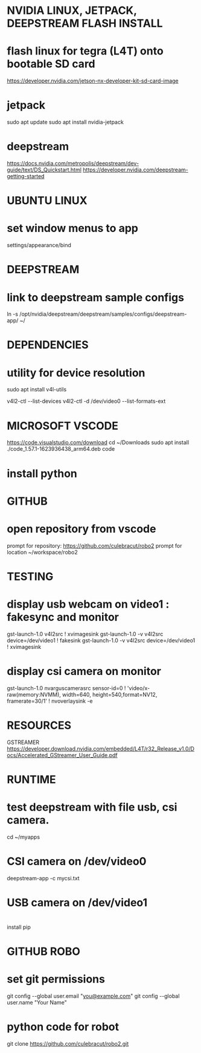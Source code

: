 
NVIDIA LINUX, JETPACK, DEEPSTREAM FLASH INSTALL
===============================================

# flash linux for tegra (L4T) onto bootable SD card
https://developer.nvidia.com/jetson-nx-developer-kit-sd-card-image

# jetpack
sudo apt update
sudo apt install nvidia-jetpack

# deepstream

https://docs.nvidia.com/metropolis/deepstream/dev-guide/text/DS_Quickstart.html
https://developer.nvidia.com/deepstream-getting-started

UBUNTU LINUX
============
# set window menus to app
settings/appearance/bind 

DEEPSTREAM
==========
# link  to deepstream sample configs
ln -s /opt/nvidia/deepstream/deepstream/samples/configs/deepstream-app/  ~/

DEPENDENCIES
============
# utility for device resolution
sudo apt install v4l-utils

v4l2-ctl --list-devices
v4l2-ctl -d /dev/video0 --list-formats-ext

MICROSOFT VSCODE
================
https://code.visualstudio.com/download
cd ~/Downloads
sudo apt install ./code_1.57.1-1623936438_arm64.deb
code

# install python

GITHUB
======
# open repository from vscode
prompt for repository: https://github.com/culebracut/robo2
prompt for location ~/workspace/robo2

TESTING
=======
# display usb webcam on video1 : fakesync and monitor
gst-launch-1.0 v4l2src ! xvimagesink
gst-launch-1.0 -v v4l2src device=/dev/video1 ! fakesink
gst-launch-1.0 -v v4l2src device=/dev/video1 ! xvimagesink
# display csi camera on monitor
gst-launch-1.0 nvarguscamerasrc sensor-id=0 ! 'video/x-raw(memory:NVMM), width=640, height=540,format=NV12, framerate=30/1' ! nvoverlaysink -e

RESOURCES
=========
GSTREAMER https://developer.download.nvidia.com/embedded/L4T/r32_Release_v1.0/Docs/Accelerated_GStreamer_User_Guide.pdf

RUNTIME
=======
# test deepstream with file usb, csi camera.  
cd ~/myapps
# CSI camera on /dev/video0
deepstream-app -c mycsi.txt
# USB camera on /dev/video1
#
install pip

GITHUB ROBO
===========
# set git permissions
git config --global user.email "you@example.com"
git config --global user.name "Your Name"

# python code for robot
git clone https://github.com/culebracut/robo2.git


